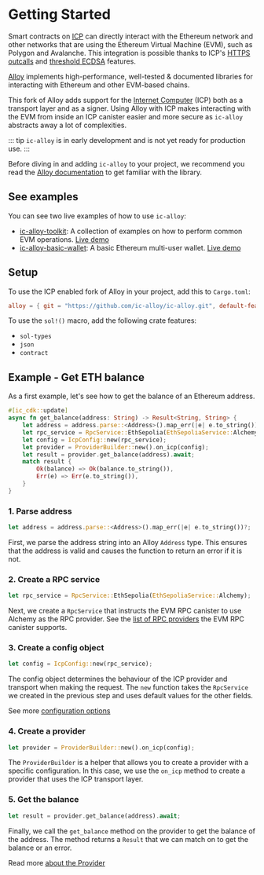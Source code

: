 # Getting Started



Smart contracts on [ICP](https://internetcomputer.org) can directly interact with the Ethereum network and other networks that are using the Ethereum Virtual Machine (EVM), such as Polygon and Avalanche. This integration is possible thanks to ICP's [HTTPS outcalls](https://internetcomputer.org/https-outcalls) and [threshold ECDSA](https://internetcomputer.org/capabilities/multi-chain-transactions/) features.

[Alloy](https://alloy.rs/) implements high-performance, well-tested & documented libraries for interacting with Ethereum and other EVM-based chains.

This fork of Alloy adds support for the [Internet Computer](https://internetcomputer.org) (ICP) both as a transport layer and as a signer. Using Alloy with ICP makes interacting with the EVM from inside an ICP canister easier and more secure as `ic-alloy` abstracts away a lot of complexities.

::: tip
`ic-alloy` is in early development and is not yet ready for production use.
:::

Before diving in and adding `ic-alloy` to your project, we recommend you read the [Alloy documentation](https://alloy.rs/) to get familiar with the library.

## See examples

You can see two live examples of how to use `ic-alloy`:

- [ic-alloy-toolkit](https://github.com/ic-alloy/ic-alloy-toolkit): A collection of examples on how to perform common EVM operations. [Live demo](https://u4yi6-xiaaa-aaaap-aib2q-cai.icp0.io)
- [ic-alloy-basic-wallet](https://github.com/ic-alloy/ic-alloy-basic-wallet): A basic Ethereum multi-user wallet. [Live demo](https://7vics-6yaaa-aaaai-ap7lq-cai.icp0.io)


## Setup

To use the ICP enabled fork of Alloy in your project, add this to `Cargo.toml`:

```toml
alloy = { git = "https://github.com/ic-alloy/ic-alloy.git", default-features = false, branch = "icp", features = ["icp"]}
```



To use the `sol!()` macro, add the following crate features:

- `sol-types`
- `json`
- `contract`

## Example - Get ETH balance

As a first example, let's see how to get the balance of an Ethereum address.

```Rust
#[ic_cdk::update]
async fn get_balance(address: String) -> Result<String, String> {
    let address = address.parse::<Address>().map_err(|e| e.to_string())?;
    let rpc_service = RpcService::EthSepolia(EthSepoliaService::Alchemy);
    let config = IcpConfig::new(rpc_service);
    let provider = ProviderBuilder::new().on_icp(config);
    let result = provider.get_balance(address).await;
    match result {
        Ok(balance) => Ok(balance.to_string()),
        Err(e) => Err(e.to_string()),
    }
}
```

### 1. Parse address

```Rust
let address = address.parse::<Address>().map_err(|e| e.to_string())?;
```

First, we parse the address string into an Alloy `Address` type. This ensures that the address is valid and causes the function to return an error if it is not.

### 2. Create a RPC service

```Rust
let rpc_service = RpcService::EthSepolia(EthSepoliaService::Alchemy);
```

Next, we create a `RpcService` that instructs the EVM RPC canister to use Alchemy as the RPC provider. See the [list of RPC providers](https://internetcomputer.org/docs/current/developer-docs/multi-chain/ethereum/evm-rpc/overview) the EVM RPC canister supports.

### 3. Create a config object

```Rust
let config = IcpConfig::new(rpc_service);
```

The config object determines the behaviour of the ICP provider and transport when making the request. The `new` function takes the `RpcService` we created in the previous step and uses default values for the other fields.

See more [configuration options](./configuration)

### 4. Create a provider

```Rust
let provider = ProviderBuilder::new().on_icp(config);
```

The `ProviderBuilder` is a helper that allows you to create a provider with a specific configuration. In this case, we use the `on_icp` method to create a provider that uses the ICP transport layer.

### 5. Get the balance

```Rust
let result = provider.get_balance(address).await;
```

Finally, we call the `get_balance` method on the provider to get the balance of the address. The method returns a `Result` that we can match on to get the balance or an error.

Read more [about the Provider](/provider)
